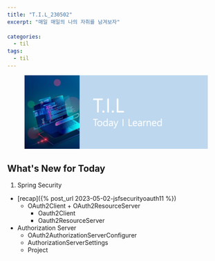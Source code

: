 ```yaml
---
title: "T.I.L_230502"
excerpt: "매일 매일의 나의 자취를 남겨보자"

categories:
  - til
tags:
  - til
---
```

<figure>
    <img src="/assets/images/til_image.png">
</figure>

## What's New for  Today   

1. Spring Security
  - [recap]({% post_url 2023-05-02-jsfsecurityoauth11 %})
      - OAuth2Client + OAuth2ResourceServer
          - Oauth2Client
          - Oauth2ResourceServer
  - Authorization Server
      - OAuth2AuthorizationServerConfigurer
      - AuthorizationServerSettings
      - Project
